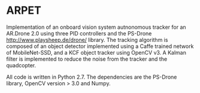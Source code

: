 # ARPET

Implementation of an onboard vision system autnonomous tracker for an AR.Drone 2.0 using three PID controllers and the 
PS-Drone http://www.playsheep.de/drone/ library. The tracking algorithm is composed of an object detector implemented using 
a Caffe trained network of MobileNet-SSD, and a KCF object tracker using OpenCV v3. A Kalman filter is implemented to reduce
the noise from the tracker and the quadcopter.

All code is written in Python 2.7. The dependencies are the PS-Drone library, OpenCV version > 3.0 and Numpy.
